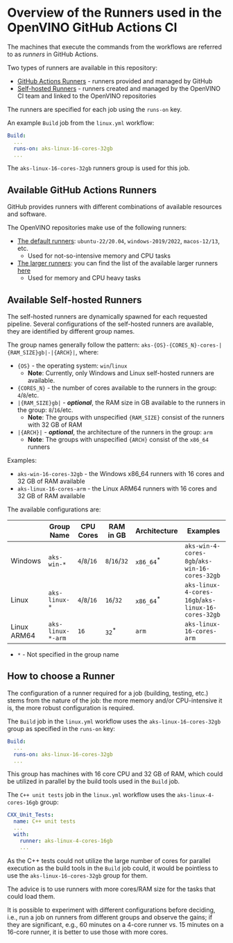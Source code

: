 # Overview of the Runners used in the OpenVINO GitHub Actions CI

The machines that execute the commands from the workflows are referred to as _runners_ in GitHub Actions.

Two types of runners are available in this repository:
   
* [GitHub Actions Runners](https://docs.github.com/en/actions/using-github-hosted-runners/about-github-hosted-runners/about-github-hosted-runners) - runners provided and managed by GitHub
* [Self-hosted Runners](https://docs.github.com/en/actions/hosting-your-own-runners/managing-self-hosted-runners/about-self-hosted-runners) - runners created and managed by the OpenVINO CI team and linked to the OpenVINO repositories 

The runners are specified for each job using the `runs-on` key. 

An example `Build` job from the `linux.yml` workflow:
```yaml
Build:
  ...
  runs-on: aks-linux-16-cores-32gb
  ...
```

The `aks-linux-16-cores-32gb` runners group is used for this job.

## Available GitHub Actions Runners

GitHub provides runners with different combinations of available resources and software. 

The OpenVINO repositories make use of the following runners:

* [The default runners](https://docs.github.com/en/actions/using-github-hosted-runners/about-github-hosted-runners/about-github-hosted-runners#supported-runners-and-hardware-resources): `ubuntu-22/20.04`, `windows-2019/2022`, `macos-12/13`, etc.
  * Used for not-so-intensive memory and CPU tasks
* [The larger runners](https://docs.github.com/en/actions/using-github-hosted-runners/about-larger-runners/about-larger-runners#machine-sizes-for-larger-runners): you can find the list of the available larger runners [here](https://github.com/openvinotoolkit/openvino/actions/runners)
  * Used for memory and CPU heavy tasks

## Available Self-hosted Runners

The self-hosted runners are dynamically spawned for each requested pipeline. 
Several configurations of the self-hosted runners are available, they are identified by different group names.

The group names generally follow the pattern: `aks-{OS}-{CORES_N}-cores-|{RAM_SIZE}gb|-|{ARCH}|`, where:
* `{OS}` - the operating system: `win`/`linux`
  * **Note**: Currently, only Windows and Linux self-hosted runners are available.
* `{CORES_N}` - the number of cores available to the runners in the group: `4`/`8`/etc.
* `|{RAM_SIZE}gb|` - **_optional_**, the RAM size in GB available to the runners in the group: `8`/`16`/etc.
  * **Note**: The groups with unspecified `{RAM_SIZE}` consist of the runners with 32 GB of RAM
* `|{ARCH}|` - **_optional_**, the architecture of the runners in the group: `arm`
  * **Note**: The groups with unspecified `{ARCH}` consist of the `x86_64` runners

Examples:
* `aks-win-16-cores-32gb` - the Windows x86_64 runners with 16 cores and 32 GB of RAM available
* `aks-linux-16-cores-arm` - the Linux ARM64 runners with 16 cores and 32 GB of RAM available

The available configurations are:

|             | Group Name        | CPU Cores    | RAM in GB        | Architecture         | Examples                                           |
|-------------|-------------------|--------------|------------------|----------------------|----------------------------------------------------|
| Windows     | `aks-win-*`       | `4`/`8`/`16` | `8`/`16`/`32`    | `x86_64`<sup>*</sup> | `aks-win-4-cores-8gb`/`aks-win-16-cores-32gb`      |
| Linux       | `aks-linux-*`     | `4`/`8`/`16` | `16`/`32`        | `x86_64`<sup>*</sup> | `aks-linux-4-cores-16gb`/`aks-linux-16-cores-32gb` |
| Linux ARM64 | `aks-linux-*-arm` | `16`         | `32`<sup>*</sup> | `arm`                | `aks-linux-16-cores-arm`                           |

* `*` - Not specified in the group name

## How to choose a Runner

The configuration of a runner required for a job (building, testing, etc.) stems from the nature of the job: the more memory and/or CPU-intensive it is, 
the more robust configuration is required.

The `Build` job in the `linux.yml` workflow uses the `aks-linux-16-cores-32gb` group as specified in the `runs-on` key:
```yaml
Build:
  ...
  runs-on: aks-linux-16-cores-32gb
  ...
```

This group has machines with 16 core CPU and 32 GB of RAM, which could be utilized in parallel by the build tools used in the `Build` job. 

The `C++ unit tests` job in the `linux.yml` workflow uses the `aks-linux-4-cores-16gb` group:
```yaml
CXX_Unit_Tests:
  name: C++ unit tests
  ...
  with:
    runner: aks-linux-4-cores-16gb
    ...
```

As the C++ tests could not utilize the large number of cores for parallel execution as the build tools in the `Build` job could, 
it would be pointless to use the `aks-linux-16-cores-32gb` group for them.

The advice is to use runners with more cores/RAM size for the tasks that could load them.

It is possible to experiment with different configurations before deciding, i.e.,
run a job on runners from different groups and observe the gains; if they are significant, e.g., 60 minutes on a 4-core runner vs. 15 minutes on a 16-core runner, 
it is better to use those with more cores.

